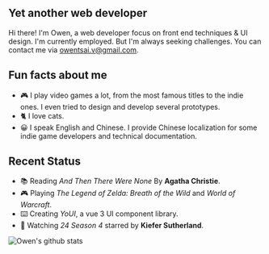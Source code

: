 ## Yet another web developer

Hi there! I'm Owen, a web developer focus on front end techniques & UI design.
I'm currently employed. But I'm always seeking challenges.
You can contact me via [owentsai.v@gmail.com](mailto://owentsai.v@gmail.com).

## Fun facts about me

- :video_game: I play video games a lot, from the most famous titles to the indie ones. I even tried to design and develop several prototypes.
- :cat2: I love cats.
- :grinning: I speak English and Chinese. I provide Chinese localization for some indie game developers and technical documentation.

## Recent Status

- :books: Reading *And Then There Were None* By **Agatha Christie**.
- :video_game: Playing *The Legend of Zelda: Breath of the Wild* and *World of Warcraft*.
- :keyboard: Creating *YoUI*, a vue 3 UI component library.
- :movie_camera: Watching *24 Season 4* starred by **Kiefer Sutherland**.

<img src="https://github-readme-stats.vercel.app/api?username=Owen-Tsai" alt="Owen's github stats" />